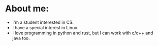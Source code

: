 # About me:
- I'm a student interested in CS.
- I have a special interest in Linux.
- I love programming in python and rust, but I can work with c/c++ and java too.
